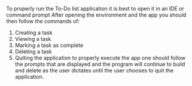 To properly run the To-Do list application it is best to open it in an IDE or command prompt
After opening the environment and the app you should then follow the commands of:
1. Creating a task
2. Viewing a task
3. Marking a task as complete
4. Deleting a task
5. Quiting the application
to properly execute the app one should follow the prompts that are displayed and the program
will continue to build and delete as the user dictates until the user chooses to quit the application. 
